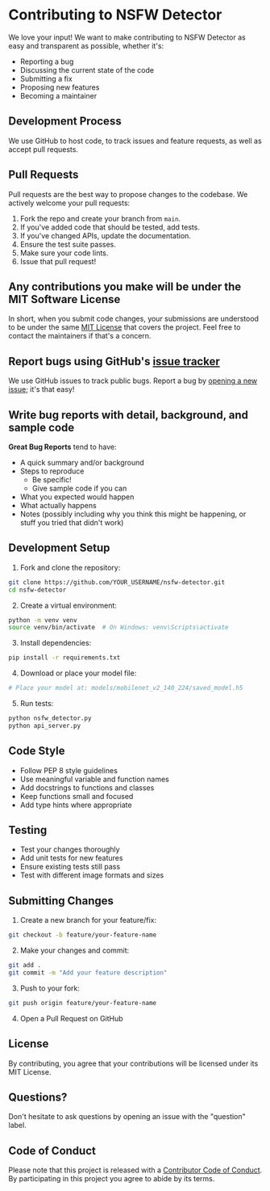 # Contributing to NSFW Detector

We love your input! We want to make contributing to NSFW Detector as easy and transparent as possible, whether it's:

- Reporting a bug
- Discussing the current state of the code
- Submitting a fix
- Proposing new features
- Becoming a maintainer

## Development Process

We use GitHub to host code, to track issues and feature requests, as well as accept pull requests.

## Pull Requests

Pull requests are the best way to propose changes to the codebase. We actively welcome your pull requests:

1. Fork the repo and create your branch from `main`.
2. If you've added code that should be tested, add tests.
3. If you've changed APIs, update the documentation.
4. Ensure the test suite passes.
5. Make sure your code lints.
6. Issue that pull request!

## Any contributions you make will be under the MIT Software License

In short, when you submit code changes, your submissions are understood to be under the same [MIT License](http://choosealicense.com/licenses/mit/) that covers the project. Feel free to contact the maintainers if that's a concern.

## Report bugs using GitHub's [issue tracker](https://github.com/sw3do/nsfw-detector/issues)

We use GitHub issues to track public bugs. Report a bug by [opening a new issue](https://github.com/sw3do/nsfw-detector/issues/new); it's that easy!

## Write bug reports with detail, background, and sample code

**Great Bug Reports** tend to have:

- A quick summary and/or background
- Steps to reproduce
  - Be specific!
  - Give sample code if you can
- What you expected would happen
- What actually happens
- Notes (possibly including why you think this might be happening, or stuff you tried that didn't work)

## Development Setup

1. Fork and clone the repository:
```bash
git clone https://github.com/YOUR_USERNAME/nsfw-detector.git
cd nsfw-detector
```

2. Create a virtual environment:
```bash
python -m venv venv
source venv/bin/activate  # On Windows: venv\Scripts\activate
```

3. Install dependencies:
```bash
pip install -r requirements.txt
```

4. Download or place your model file:
```bash
# Place your model at: models/mobilenet_v2_140_224/saved_model.h5
```

5. Run tests:
```bash
python nsfw_detector.py
python api_server.py
```

## Code Style

- Follow PEP 8 style guidelines
- Use meaningful variable and function names
- Add docstrings to functions and classes
- Keep functions small and focused
- Add type hints where appropriate

## Testing

- Test your changes thoroughly
- Add unit tests for new features
- Ensure existing tests still pass
- Test with different image formats and sizes

## Submitting Changes

1. Create a new branch for your feature/fix:
```bash
git checkout -b feature/your-feature-name
```

2. Make your changes and commit:
```bash
git add .
git commit -m "Add your feature description"
```

3. Push to your fork:
```bash
git push origin feature/your-feature-name
```

4. Open a Pull Request on GitHub

## License

By contributing, you agree that your contributions will be licensed under its MIT License.

## Questions?

Don't hesitate to ask questions by opening an issue with the "question" label.

## Code of Conduct

Please note that this project is released with a [Contributor Code of Conduct](CODE_OF_CONDUCT.md). By participating in this project you agree to abide by its terms. 